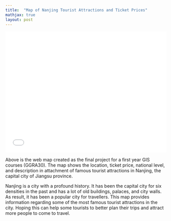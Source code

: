 ```yaml
---
title:  "Map of Nanjing Tourist Attractions and Ticket Prices"
mathjax: true
layout: post
---
```

<style>.embed-container {position: relative; padding-bottom: 75%; height: 0; max-width: 100%;} .embed-container iframe, .embed-container object, .embed-container iframe{position: absolute; top: 0; left: 0; width: 100%; height: 100%;} small{position: absolute; z-index: 40; bottom: 0; margin-bottom: -15px;}</style><div class="embed-container"><iframe width="800" height="600" frameborder="0" scrolling="no" marginheight="0" marginwidth="0" title="Nanjing_tourist_attractions_and_ticket_prices_yinzehui_1006693623" src="//www.arcgis.com/apps/Embed/index.html?webmap=868affdfefe14c28a7bb79b4e380fac3&extent=118.6918,32.0082,118.8941,32.096&zoom=true&previewImage=false&scale=true&legend=true&disable_scroll=true&theme=light"></iframe></div>

Above is the web map created as the final project for a first year GIS courses (GGRA30). The map shows the location, ticket price, national level, and description in attachment of famous tourist attractions in Nanjing, the capital city of Jiangsu province.<!-- readmore -->

Nanjing is a city with a profound history. It has been the capital city for six densities in the past and has a lot of old buildings, palaces, and city walls. As result, it has been a popular city for travellers.  This map provides information regarding some of the most famous tourist attractions in the city. Hoping this can help some tourists to better plan their trips and attract more people to come to travel.
